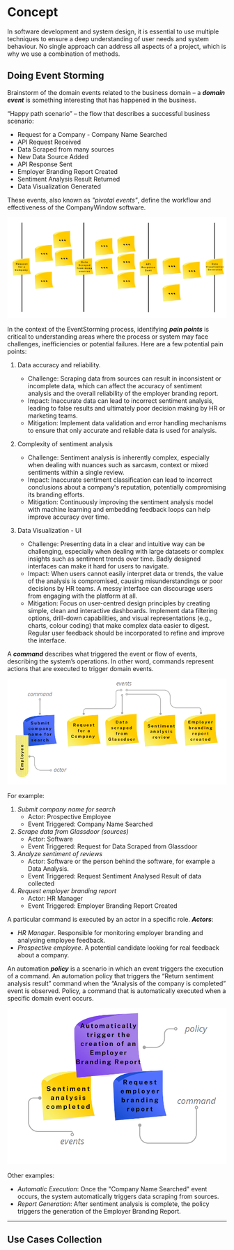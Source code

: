 # **Concept**

In software development and system design, it is essential to use multiple techniques to ensure a deep understanding of user needs and system behaviour. No single approach can address all aspects of a project, which is why we use a combination of methods.

## **Doing Event Storming**

Brainstorm of the domain events related to the business domain – a ***domain event*** is something interesting that has happened in the business. 

“Happy path scenario” – the flow that describes a successful business scenario:

-	Request for a Company - Company Name Searched
-	API Request Received
-	Data Scraped from many sources
-	New Data Source Added
-	API Response Sent
-	Employer Branding Report Created
-	Sentiment Analysis Result Returned
-	Data Visualization Generated

These events, also known as *"pivotal events"*, define the workflow and effectiveness of the CompanyWindow software.

![Pivotal Events](https://github.com/unibo-dtm-se-2324-CompanyWindow/report/blob/main/pictures/EventStorming_PivotalEvents.PNG)

In the context of the EventStorming process, identifying ***pain points*** is critical to understanding areas where the process or system may face challenges, inefficiencies or potential failures. Here are a few potential pain points:

1.	Data accuracy and reliability. 
    * Challenge: Scraping data from sources can result in inconsistent or incomplete data, which can affect the accuracy of sentiment analysis and the overall reliability of the employer branding report.
    * Impact: Inaccurate data can lead to incorrect sentiment analysis, leading to false results and ultimately poor decision making by HR or marketing teams.
    * Mitigation: Implement data validation and error handling mechanisms to ensure that only accurate and reliable data is used for analysis.

2.	Complexity of sentiment analysis 
    * Challenge: Sentiment analysis is inherently complex, especially when dealing with nuances such as sarcasm, context or mixed sentiments within a single review.
    * Impact: Inaccurate sentiment classification can lead to incorrect conclusions about a company's reputation, potentially compromising its branding efforts.
    * Mitigation: Continuously improving the sentiment analysis model with machine learning and embedding feedback loops can help improve accuracy over time.

3.	Data Visualization - UI
    * Challenge: Presenting data in a clear and intuitive way can be challenging, especially when dealing with large datasets or complex insights such as sentiment trends over time. Badly designed interfaces can make it hard for users to navigate.
    * Impact: When users cannot easily interpret data or trends, the value of the analysis is compromised, causing misunderstandings or poor decisions by HR teams. A messy interface can discourage users from engaging with the platform at all.
    * Mitigation: Focus on user-centred design principles by creating simple, clean and interactive dashboards. Implement data filtering options, drill-down capabilities, and visual representations (e.g., charts, colour coding) that make complex data easier to digest. Regular user feedback should be incorporated to refine and improve the interface.


A ***command*** describes what triggered the event or flow of events, describing the system’s operations. In other word, commands represent actions that are executed to trigger domain events. 

![Command Visualization](https://github.com/unibo-dtm-se-2324-CompanyWindow/report/blob/main/pictures/EventStorming_CommandVisualization.PNG)

For example:

1.	*Submit company name for search*
    + Actor: Prospective Employee
    + Event Triggered: Company Name Searched 
2.	*Scrape data from Glassdoor (sources)*
    + Actor: Software  
    + Event Triggered: Request for Data Scraped from Glassdoor
3.	*Analyze sentiment of reviews*
    + Actor: Software or the person behind the software, for example a Data Analysis.
    + Event Triggered: Request Sentiment Analysed Result of data collected
4.	*Request employer branding report*
    + Actor: HR Manager
    + Event Triggered: Employer Branding Report Created


A particular command is executed by an actor in a specific role. ***Actors***:

-	*HR Manager*. Responsible for monitoring employer branding and analysing employee feedback.
-	*Prospective employee*. A potential candidate looking for real feedback about a company.


An automation ***policy*** is a scenario in which an event triggers the execution of a command. An automation policy that triggers the “Return sentiment analysis result” command when the “Analysis of the company is completed” event is observed. 
Policy, a command that is automatically executed when a specific domain event occurs. 

![Policy Visualization](https://github.com/unibo-dtm-se-2324-CompanyWindow/report/blob/main/pictures/EventStorming_PolicyVisualization.PNG)

Other examples:

+   *Automatic Execution*: Once the "Company Name Searched" event occurs, the system automatically triggers data scraping from sources.
+   *Report Generation*: After sentiment analysis is complete, the policy triggers the generation of the Employer Branding Report.

________________________________________________________________________________

## **Use Cases Collection**

